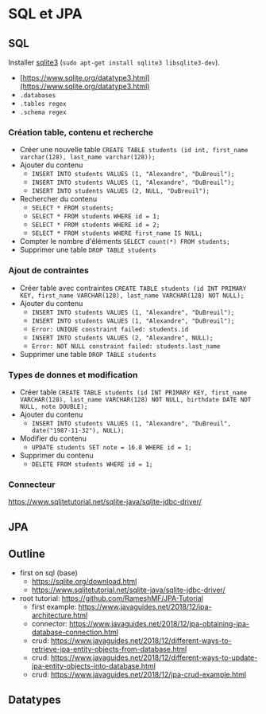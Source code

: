 # SQL et JPA

## SQL

Installer [sqlite3](https://sqlite.org/download.html) (`sudo apt-get install sqlite3 libsqlite3-dev`).

- [https://www.sqlite.org/datatype3.html](https://www.sqlite.org/datatype3.html)
- `.databases`
- `.tables regex`
- `.schema regex`

### Création table, contenu et recherche

- Créer une nouvelle table `CREATE TABLE students (id int, first_name varchar(128), last_name varchar(128));`
- Ajouter du contenu
    - `INSERT INTO students VALUES (1, "Alexandre", "DuBreuil");`
    - `INSERT INTO students VALUES (1, "Alexandre", "DuBreuil");`
    - `INSERT INTO students VALUES (2, NULL, "DuBreuil");`
- Rechercher du contenu
    - `SELECT * FROM students;`
    - `SELECT * FROM students WHERE id = 1;`
    - `SELECT * FROM students WHERE id = 2;`
    - `SELECT * FROM students WHERE first_name IS NULL;`
- Compter le nombre d'éléments `SELECT count(*) FROM students;`
- Supprimer une table `DROP TABLE students`

### Ajout de contraintes

- Créer table avec contraintes `CREATE TABLE students (id INT PRIMARY KEY, first_name VARCHAR(128), last_name VARCHAR(128) NOT NULL);`
- Ajouter du contenu
    - `INSERT INTO students VALUES (1, "Alexandre", "DuBreuil");`
    - `INSERT INTO students VALUES (1, "Alexandre", "DuBreuil");`
    - `Error: UNIQUE constraint failed: students.id`
    - `INSERT INTO students VALUES (2, "Alexandre", NULL);`
    - `Error: NOT NULL constraint failed: students.last_name`
- Supprimer une table `DROP TABLE students`

### Types de donnes et modification

- Créer table `CREATE TABLE students (id INT PRIMARY KEY, first_name VARCHAR(128), last_name VARCHAR(128) NOT NULL, birthdate DATE NOT NULL, note DOUBLE);`
- Ajouter du contenu
    - `INSERT INTO students VALUES (1, "Alexandre", "DuBreuil", date("1987-11-32"), NULL);`
- Modifier du contenu
    - `UPDATE students SET note = 16.8 WHERE id = 1;`
- Supprimer du contenu
    - `DELETE FROM students WHERE id = 1;`

### Connecteur

https://www.sqlitetutorial.net/sqlite-java/sqlite-jdbc-driver/

## JPA

## Outline

- first on sql (base)
    - https://sqlite.org/download.html
    - https://www.sqlitetutorial.net/sqlite-java/sqlite-jdbc-driver/
- root tutorial: https://github.com/RameshMF/JPA-Tutorial
    - first example: https://www.javaguides.net/2018/12/jpa-architecture.html
    - connector: https://www.javaguides.net/2018/12/jpa-obtaining-jpa-database-connection.html
    - crud: https://www.javaguides.net/2018/12/different-ways-to-retrieve-jpa-entity-objects-from-database.html
    - crud: https://www.javaguides.net/2018/12/different-ways-to-update-jpa-entity-objects-into-database.html
    - crud: https://www.javaguides.net/2018/12/jpa-crud-example.html

## Datatypes
